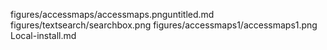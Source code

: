 
figures/accessmaps/accessmaps.pnguntitled.md
figures/textsearch/searchbox.png
figures/accessmaps1/accessmaps1.png
Local-install.md